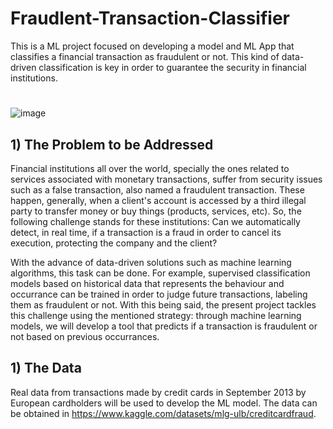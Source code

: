 # Fraudlent-Transaction-Classifier

This is a ML project focused on developing a model and ML App that classifies a financial transaction as fraudulent or not. This kind of data-driven classification is key in order to guarantee the security in financial institutions.
#


![image](https://github.com/T1burski/Fraudlent-Transaction-Classifier/assets/100734219/5c644126-0198-4b64-b10e-807347e7c9f6)

## 1) The Problem to be Addressed
Financial institutions all over the world, specially the ones related to services associated with monetary transactions, suffer from security issues such as a false transaction, also named a fraudulent transaction. These happen, generally, when a client's account is accessed by a third illegal party to transfer money or buy things (products, services, etc). So, the following challenge stands for these institutions: Can we automatically detect, in real time, if a transaction is a fraud in order to cancel its execution, protecting the company and the client?

With the advance of data-driven solutions such as machine learning algorithms, this task can be done. For example, supervised classification models based on historical data that represents the behaviour and occurrance can be trained in order to judge future transactions, labeling them as fraudulent or not. With this being said, the present project tackles this challenge using the mentioned strategy: through machine learning models, we will develop a tool that predicts if a transaction is fraudulent or not based on previous occurrances.

## 1) The Data
Real data from transactions made by credit cards in September 2013 by European cardholders will be used to develop the ML model. The data can be obtained in https://www.kaggle.com/datasets/mlg-ulb/creditcardfraud.  
